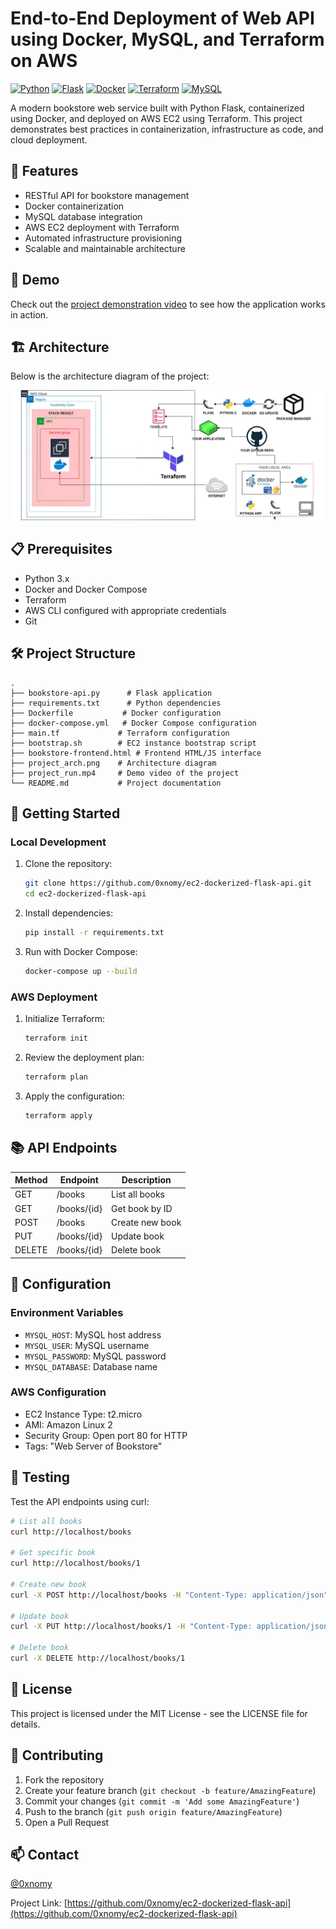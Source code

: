 # End-to-End Deployment of Web API using Docker, MySQL, and Terraform on AWS

[![Python](https://img.shields.io/badge/Python-3.x-blue.svg)](https://www.python.org/)
[![Flask](https://img.shields.io/badge/Flask-2.x-green.svg)](https://flask.palletsprojects.com/)
[![Docker](https://img.shields.io/badge/Docker-20.x-blue.svg)](https://www.docker.com/)
[![Terraform](https://img.shields.io/badge/Terraform-1.x-purple.svg)](https://www.terraform.io/)
[![MySQL](https://img.shields.io/badge/MySQL-8.x-orange.svg)](https://www.mysql.com/)

A modern bookstore web service built with Python Flask, containerized using Docker, and deployed on AWS EC2 using Terraform. This project demonstrates best practices in containerization, infrastructure as code, and cloud deployment.

## 🚀 Features

- RESTful API for bookstore management
- Docker containerization
- MySQL database integration
- AWS EC2 deployment with Terraform
- Automated infrastructure provisioning
- Scalable and maintainable architecture

## 🎥 Demo

Check out the [project demonstration video](./project_run.mp4) to see how the application works in action.

## 🏗️ Architecture

Below is the architecture diagram of the project:

![Project Architecture](project_arch.png)

## 📋 Prerequisites

- Python 3.x
- Docker and Docker Compose
- Terraform
- AWS CLI configured with appropriate credentials
- Git

## 🛠️ Project Structure

```
.
├── bookstore-api.py      # Flask application
├── requirements.txt      # Python dependencies
├── Dockerfile           # Docker configuration
├── docker-compose.yml   # Docker Compose configuration
├── main.tf             # Terraform configuration
├── bootstrap.sh        # EC2 instance bootstrap script
├── bookstore-frontend.html # Frontend HTML/JS interface
├── project_arch.png    # Architecture diagram
├── project_run.mp4     # Demo video of the project
└── README.md           # Project documentation
```

## 🚀 Getting Started

### Local Development

1. Clone the repository:
   ```bash
   git clone https://github.com/0xnomy/ec2-dockerized-flask-api.git
   cd ec2-dockerized-flask-api
   ```

2. Install dependencies:
   ```bash
   pip install -r requirements.txt
   ```

3. Run with Docker Compose:
   ```bash
   docker-compose up --build
   ```

### AWS Deployment

1. Initialize Terraform:
   ```bash
   terraform init
   ```

2. Review the deployment plan:
   ```bash
   terraform plan
   ```

3. Apply the configuration:
   ```bash
   terraform apply
   ```

## 📚 API Endpoints

| Method | Endpoint | Description |
|--------|----------|-------------|
| GET    | /books   | List all books |
| GET    | /books/{id} | Get book by ID |
| POST   | /books   | Create new book |
| PUT    | /books/{id} | Update book |
| DELETE | /books/{id} | Delete book |

## 🔧 Configuration

### Environment Variables

- `MYSQL_HOST`: MySQL host address
- `MYSQL_USER`: MySQL username
- `MYSQL_PASSWORD`: MySQL password
- `MYSQL_DATABASE`: Database name

### AWS Configuration

- EC2 Instance Type: t2.micro
- AMI: Amazon Linux 2
- Security Group: Open port 80 for HTTP
- Tags: "Web Server of Bookstore"

## 🧪 Testing

Test the API endpoints using curl:

```bash
# List all books
curl http://localhost/books

# Get specific book
curl http://localhost/books/1

# Create new book
curl -X POST http://localhost/books -H "Content-Type: application/json" -d '{"title":"New Book","author":"Author Name"}'

# Update book
curl -X PUT http://localhost/books/1 -H "Content-Type: application/json" -d '{"title":"Updated Book"}'

# Delete book
curl -X DELETE http://localhost/books/1
```

## 📝 License

This project is licensed under the MIT License - see the LICENSE file for details.

## 🤝 Contributing

1. Fork the repository
2. Create your feature branch (`git checkout -b feature/AmazingFeature`)
3. Commit your changes (`git commit -m 'Add some AmazingFeature'`)
4. Push to the branch (`git push origin feature/AmazingFeature`)
5. Open a Pull Request

## 📫 Contact

[@0xnomy](https://twitter.com/0xnomy)

Project Link: [https://github.com/0xnomy/ec2-dockerized-flask-api](https://github.com/0xnomy/ec2-dockerized-flask-api)

